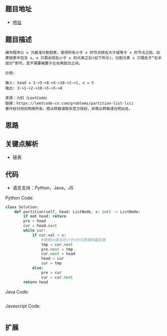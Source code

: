 ## 题目地址

- [地址](https://leetcode-cn.com/problems/partition-list-lcci/)

## 题目描述

```
编写程序以 x 为基准分割链表，使得所有小于 x 的节点排在大于或等于 x 的节点之前。如果链表中包含 x，x 只需出现在小于 x 的元素之后(如下所示)。分割元素 x 只需处于“右半部分”即可，其不需要被置于左右两部分之间。

示例:

输入: head = 3->5->8->5->10->2->1, x = 5
输出: 3->1->2->10->5->5->8

来源：力扣（LeetCode）
链接：https://leetcode-cn.com/problems/partition-list-lcci
著作权归领扣网络所有。商业转载请联系官方授权，非商业转载请注明出处。
```

## 思路


## 关键点解析

- 链表

## 代码

- 语言支持：Python，Java，JS

Python Code:

```python
class Solution:
    def partition(self, head: ListNode, x: int) -> ListNode:
        if not head: return
        pre = head
        cur = head.next
        while cur:
            if cur.val < x:
                #使用头插法将小于x的元素插到最前面
                tmp = cur.next
                pre.next = tmp
                cur.next = head
                head = cur
                cur = tmp
            else:
                pre = cur
                cur = cur.next
        return head

```

Java Code:

```java

```

Javascript Code:

```js
```

## 扩展
